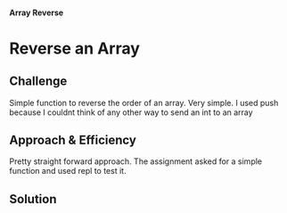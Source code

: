 #### Array Reverse

# Reverse an Array
<!-- Short summary or background information -->

## Challenge
Simple function to reverse the order of an array. Very simple. I used push because I couldnt think of any other way to send an int to an array

## Approach & Efficiency
Pretty straight forward approach. The assignment asked for a simple function and used repl to test it. 

## Solution
<!-- Embedded whiteboard image -->